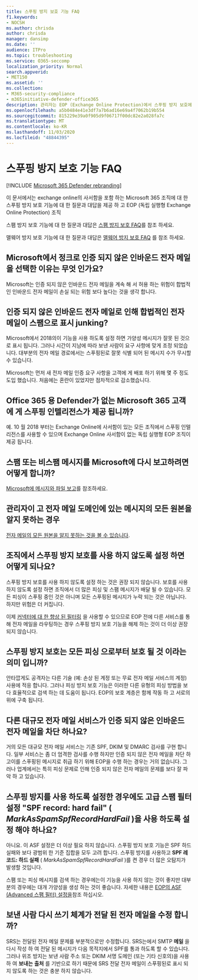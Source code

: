 ```yaml
---
title: 스푸핑 방지 보호 기능 FAQ
f1.keywords:
- NOCSH
ms.author: chrisda
author: chrisda
manager: dansimp
ms.date: ''
audience: ITPro
ms.topic: troubleshooting
ms.service: O365-seccomp
localization_priority: Normal
search.appverid:
- MET150
ms.assetid: ''
ms.collection:
- M365-security-compliance
- m365initiative-defender-office365
description: 관리자는 EOP (Exchange Online Protection)에서 스푸핑 방지 보호에 대 한 질문과 대답을 볼 수 있습니다.
ms.openlocfilehash: a5b0484e41e3df7a7b6ad16e69a4f7062b19b554
ms.sourcegitcommit: 815229e39a0f905d9f06717f00dc82e2a028fa7c
ms.translationtype: MT
ms.contentlocale: ko-KR
ms.lasthandoff: 11/03/2020
ms.locfileid: "48844395"
---
```

# <a name="anti-spoofing-protection-faq"></a>스푸핑 방지 보호 기능 FAQ

[!INCLUDE [Microsoft 365 Defender rebranding](../includes/microsoft-defender-for-office.md)]


이 문서에서는 exchange online의 사서함을 포함 하는 Microsoft 365 조직에 대 한 스푸핑 방지 보호 기능에 대 한 질문과 대답을 제공 하 고 EOP (독립 실행형 Exchange Online Protection) 조직

스팸 방지 보호 기능에 대 한 질문과 대답은 [스팸 방지 보호 FAQ](anti-spam-protection-faq.md)를 참조 하세요.

맬웨어 방지 보호 기능에 대 한 질문과 대답은 [맬웨어 방지 보호 FAQ](anti-malware-protection-faq-eop.md) 를 참조 하세요.

## <a name="why-did-microsoft-choose-to-junk-unauthenticated-inbound-email"></a>Microsoft에서 정크로 인증 되지 않은 인바운드 전자 메일을 선택한 이유는 무엇 인가요?

Microsoft는 인증 되지 않은 인바운드 전자 메일을 계속 해 서 허용 하는 위험이 합법적인 인바운드 전자 메일이 손실 되는 위험 보다 높다는 것을 생각 합니다.

## <a name="does-junking-unauthenticated-inbound-email-cause-legitimate-email-to-be-marked-as-spam"></a>인증 되지 않은 인바운드 전자 메일로 인해 합법적인 전자 메일이 스팸으로 표시 junking?

Microsoft에서 2018의이 기능을 사용 하도록 설정 하면 가양성 메시지가 잘못 된 것으로 표시 됩니다. 그러나 시간이 지남에 따라 보낸 사람이 요구 사항에 맞게 조정 되었습니다. 대부분의 전자 메일 경로에서는 스푸핑된로 잘못 식별 되어 된 메시지 수가 무시할 수 있습니다.

Microsoft는 먼저 새 전자 메일 인증 요구 사항을 고객에 게 배포 하기 위해 몇 주 정도 도입 했습니다. 처음에는 혼란이 있었지만 점차적으로 감소했습니다.

## <a name="is-spoof-intelligence-available-to-microsoft-365-customers-without-defender-for-office-365"></a>Office 365 용 Defender가 없는 Microsoft 365 고객에 게 스푸핑 인텔리전스가 제공 됩니까?

예. 10 월 2018 부터는 Exchange Online에 사서함이 있는 모든 조직에서 스푸핑 인텔리전스를 사용할 수 있으며 Exchange Online 사서함이 없는 독립 실행형 EOP 조직이 제공 됩니다.

## <a name="how-can-i-report-spam-or-non-spam-messages-back-to-microsoft"></a>스팸 또는 비스팸 메시지를 Microsoft에 다시 보고하려면 어떻게 합니까?

[Microsoft에 메시지와 파일 보고](report-junk-email-messages-to-microsoft.md)를 참조하세요.

## <a name="im-an-admin-and-i-dont-know-all-of-sources-for-messages-in-my-email-domain"></a>관리자이 고 전자 메일 도메인에 있는 메시지의 모든 원본을 알지 못하는 경우

[전자 메일의 모든 원본을 알지 못하는 것을 볼 수 있습니다](email-validation-and-authentication.md#you-dont-know-all-sources-for-your-email).

## <a name="what-happens-if-i-disable-anti-spoofing-protection-for-my-organization"></a>조직에서 스푸핑 방지 보호를 사용 하지 않도록 설정 하면 어떻게 되나요?

스푸핑 방지 보호를 사용 하지 않도록 설정 하는 것은 권장 되지 않습니다. 보호를 사용 하지 않도록 설정 하면 조직에서 더 많은 피싱 및 스팸 메시지가 배달 될 수 있습니다. 모든 피싱이 스푸핑 중인 것은 아니며 모든 스푸핑된 메시지가 누락 되는 것은 아닙니다. 하지만 위험은 더 커집니다.

이제 [커넥터에 대 한 향상 된 필터링](https://docs.microsoft.com/exchange/mail-flow-best-practices/use-connectors-to-configure-mail-flow/enhanced-filtering-for-connectors) 을 사용할 수 있으므로 EOP 전에 다른 서비스를 통해 전자 메일을 라우팅하는 경우 스푸핑 방지 보호 기능을 해제 하는 것이 더 이상 권장 되지 않습니다.

## <a name="does-anti-spoofing-protection-mean-i-will-be-protected-from-all-phishing"></a>스푸핑 방지 보호는 모든 피싱 으로부터 보호 될 것 이라는 의미 입니까?

안타깝게도 공격자는 다른 기술 (예: 손상 된 계정 또는 무료 전자 메일 서비스의 계정) 사용에 적응 합니다. 그러나 피싱 방지 보호 기능은 이러한 다른 유형의 피싱 방법을 보다 효율적으로 검색 하는 데 도움이 됩니다. EOP의 보호 계층은 함께 작동 하 고 서로의 위에 구축 됩니다.

## <a name="do-other-large-email-services-block-unauthenticated-inbound-email"></a>다른 대규모 전자 메일 서비스가 인증 되지 않은 인바운드 전자 메일을 차단 하나요?

거의 모든 대규모 전자 메일 서비스는 기존 SPF, DKIM 및 DMARC 검사를 구현 합니다. 일부 서비스는 좀 더 엄격한 검사를 수행 하지만 인증 되지 않은 전자 메일을 차단 하 고이를 스푸핑된 메시지로 취급 하기 위해 EOP을 수행 하는 경우는 거의 없습니다. 그러나 업계에서는 특히 피싱 문제로 인해 인증 되지 않은 전자 메일의 문제를 보다 잘 파악 하 고 있습니다.

## <a name="do-i-still-need-to-enable-the-advanced-spam-filter-setting-spf-record-hard-fail-_markasspamspfrecordhardfail_-if-i-enable-anti-spoofing"></a>스푸핑 방지를 사용 하도록 설정한 경우에도 고급 스팸 필터 설정 "SPF record: hard fail" ( _MarkAsSpamSpfRecordHardFail_ )을 사용 하도록 설정 해야 하나요?

아니요. 이 ASF 설정은 더 이상 필요 하지 않습니다. 스푸핑 방지 보호 기능은 SPF 하드 실패와 보다 광범위 한 기준 집합을 모두 고려 합니다. 스푸핑 방지를 사용하고 **SPF 레코드: 하드 실패** ( _MarkAsSpamSpfRecordHardFail_ )를 켠 경우 더 많은 오탐지가 발생할 것입니다.

스팸 또는 피싱 메시지를 검색 하는 경우에는이 기능을 사용 하지 않는 것이 좋지만 대부분의 경우에는 대개 가양성을 생성 하는 것이 좋습니다. 자세한 내용은 [EOP의 ASF (Advanced 스팸 필터) 설정을](advanced-spam-filtering-asf-options.md)참조 하십시오.

## <a name="does-sender-rewriting-scheme-help-fix-forwarded-email"></a>보낸 사람 다시 쓰기 체계가 전달 된 전자 메일을 수정 합니까?

SRS는 전달된 전자 메일 문제를 부분적으로만 수정합니다. SRS는에서 SMTP **메일** 을 다시 작성 하 여 전달 된 메시지가 다음 목적지에서 SPF를 통과 하도록 할 수 있습니다. 그러나 위조 방지는 보낸 사람 주소 또는 DKIM 서명 도메인 (또는 기타 신호의)을 사용 하 여 **보내는** **출처** 를 기반으로 하기 때문에 SRS 전달 전자 메일이 스푸핑된로 표시 되지 않도록 하는 것은 충분 하지 않습니다.
